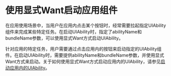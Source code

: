 # 使用显式Want启动应用组件

在应用使用场景中，当用户在应用内点击某个按钮时，经常需要拉起指定UIAbility组件来完成某些特定任务。在启动UIAbility时，指定了abilityName和bundleName参数，可以使用显式Want方式启动UIAbility。

针对应用的特定任务，用户需要通过点击应用内的按钮来启动指定的UIAbility组件。在启动UIAbility时，需要提供abilityName和bundleName参数，并使用显式Want方式来启动。关于如何使用显式Want方式启动应用内的UIAbility，请参见[启动应用内的UIAbility](uiability-intra-device-interaction.md)。
